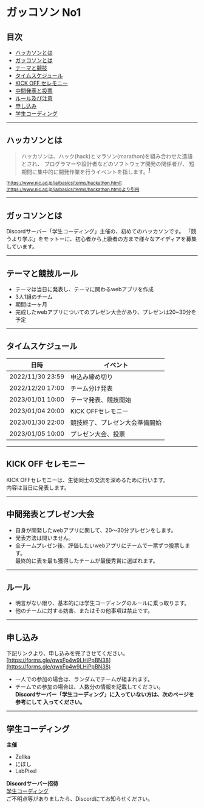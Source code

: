 # ガッコソン No1
## 目次
- [ハッカソンとは](#ハッカソンとは)
- [ガッコソンとは](#ガッコソンとは)
- [テーマと競技](#-テーマと競技)
- [タイムスケジュール](#タイムスケジュール)
- [KICK OFF セレモニー](#-kick-off-セレモニー)
- [中間発表と投票](#-中間発表と投票)
- [ルール及び注意](#-ルール及び注意)
- [申し込み](#申し込み)
- [学生コーディング](#学生コーディング)
---
## ハッカソンとは
> ハッカソンは、ハック(hack)とマラソン(marathon)を組み合わせた造語とされ、 プログラマーや設計者などのソフトウェア開発の関係者が、 短期間に集中的に開発作業を行うイベントを指します。<sup>[1](#note1)</sup><br>

<small id="note1">[https://www.nic.ad.jp/ja/basics/terms/hackathon.html](https://www.nic.ad.jp/ja/basics/terms/hackathon.html)より引用</small>

---
## ガッコソンとは
Discordサーバー「学生コーディング」主催の、初めてのハッカソンです。
「競うより学ぶ」をモットーに、初心者から上級者の方まで様々なアイディアを募集しています。

---
## テーマと競技ルール
- テーマは当日に発表し、テーマに関わるwebアプリを作成
- 3人1組のチーム
- 期間は一ヶ月
- 完成したwebアプリについてのプレゼン大会があり、プレゼンは20~30分を予定

---
## タイムスケジュール
| 日時 | イベント |
|---|---|
| 2022/11/30 23:59 | 申込み締め切り |
| 2022/12/20 17:00 | チーム分け発表 |
| 2023/01/01 10:00 | テーマ発表、競技開始 |
| 2023/01/04 20:00 | KICK OFFセレモニー |
| 2023/01/30 22:00 | 競技終了、プレゼン大会準備開始 |
| 2023/01/05 10:00 | プレゼン大会、投票 |

---
## KICK OFF セレモニー
KICK OFFセレモニーは、生徒同士の交流を深めるために行います。<br>
内容は当日に発表します。

---
## 中間発表とプレゼン大会
- 自身が開発したwebアプリに関して、20〜30分プレゼンをします。
- 発表方法は問いません。
- 全チームプレゼン後、評価したいwebアプリにチームで一票ずつ投票します。<br>
  最終的に表を最も獲得したチームが最優秀賞に選ばれます。

---
## ルール
- 明言がない限り、基本的には学生コーディングのルールに乗っ取ります。
- 他のチームに対する妨害、またはその他事項は禁止です。
  
---
## 申し込み
下記リンクより、申し込みを完了させてください。
[https://forms.gle/qwxFp4w9LHiPpBN38](https://forms.gle/qwxFp4w9LHiPpBN38)
- 一人での参加の場合は、ランダムでチームが組まれます。
- チームでの参加の場合は、人数分の情報を記載してください。<br>
**Discordサーバー「学生コーディング」に入っていない方は、次のページを参考にして
入ってください。**
---
## 学生コーディング
**主催**
- Zellka
- にぼし
- LabPixel<br>

**Discordサーバー招待**<br>
[学生コーディング](https://disboard.org/ja/server/974986650117607444)<br>
ご不明点等がありましたら、Discordにてお知らせください。